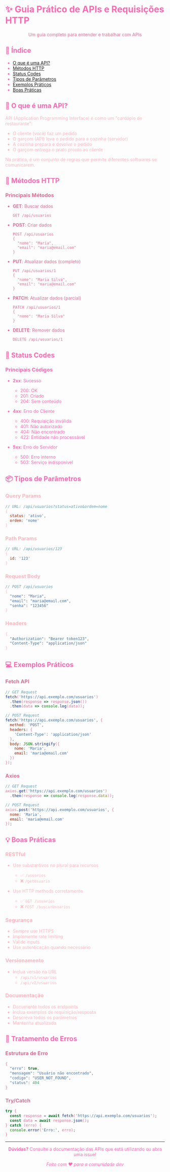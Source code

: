 <div style="color: #FF69B4;">

# ✨ Guia Prático de APIs e Requisições HTTP

<div align="center" style="color: #DB7093;">
Um guia completo para entender e trabalhar com APIs
</div>

## 📌 Índice
- [O que é uma API?](#-o-que-é-uma-api)
- [Métodos HTTP](#-métodos-http)
- [Status Codes](#-status-codes)
- [Tipos de Parâmetros](#-tipos-de-parâmetros)
- [Exemplos Práticos](#-exemplos-práticos)
- [Boas Práticas](#-boas-práticas)

## 🌸 O que é uma API?

<div style="color: #FFB6C1;">

API (Application Programming Interface) é como um "cardápio de restaurante":
- O cliente (você) faz um pedido
- O garçom (API) leva o pedido para a cozinha (servidor)
- A cozinha prepara e devolve o pedido
- O garçom entrega o prato pronto ao cliente

Na prática, é um conjunto de regras que permite diferentes softwares se comunicarem.
</div>

## 🚀 Métodos HTTP

<div style="color: #DB7093;">

### Principais Métodos
- **GET**: Buscar dados
  ```http
  GET /api/usuarios
  ```

- **POST**: Criar dados
  ```http
  POST /api/usuarios
  {
    "nome": "Maria",
    "email": "maria@email.com"
  }
  ```

- **PUT**: Atualizar dados (completo)
  ```http
  PUT /api/usuarios/1
  {
    "nome": "Maria Silva",
    "email": "maria@email.com"
  }
  ```

- **PATCH**: Atualizar dados (parcial)
  ```http
  PATCH /api/usuarios/1
  {
    "nome": "Maria Silva"
  }
  ```

- **DELETE**: Remover dados
  ```http
  DELETE /api/usuarios/1
  ```
</div>

## 🎯 Status Codes

<div style="color: #FF69B4;">

### Principais Códigos
- **2xx**: Sucesso
  - 200: OK
  - 201: Criado
  - 204: Sem conteúdo

- **4xx**: Erro do Cliente
  - 400: Requisição inválida
  - 401: Não autorizado
  - 404: Não encontrado
  - 422: Entidade não processável

- **5xx**: Erro do Servidor
  - 500: Erro interno
  - 503: Serviço indisponível
</div>

## 📦 Tipos de Parâmetros

<div style="color: #FFB6C1;">

### Query Params
```javascript
// URL: /api/usuarios?status=ativo&ordem=nome
{
  status: 'ativo',
  ordem: 'nome'
}
```

### Path Params
```javascript
// URL: /api/usuarios/123
{
  id: '123'
}
```

### Request Body
```javascript
// POST /api/usuarios
{
  "nome": "Maria",
  "email": "maria@email.com",
  "senha": "123456"
}
```

### Headers
```javascript
{
  "Authorization": "Bearer token123",
  "Content-Type": "application/json"
}
```
</div>

## 💻 Exemplos Práticos

<div style="color: #DB7093;">

### Fetch API
```javascript
// GET Request
fetch('https://api.exemplo.com/usuarios')
  .then(response => response.json())
  .then(data => console.log(data));

// POST Request
fetch('https://api.exemplo.com/usuarios', {
  method: 'POST',
  headers: {
    'Content-Type': 'application/json'
  },
  body: JSON.stringify({
    nome: 'Maria',
    email: 'maria@email.com'
  })
});
```

### Axios
```javascript
// GET Request
axios.get('https://api.exemplo.com/usuarios')
  .then(response => console.log(response.data));

// POST Request
axios.post('https://api.exemplo.com/usuarios', {
  nome: 'Maria',
  email: 'maria@email.com'
});
```
</div>

## 💡 Boas Práticas

<div style="color: #FFB6C1;">

### RESTful
- Use substantivos no plural para recursos
  - ✅ `/usuarios`
  - ❌ `/getUsuario`

- Use HTTP methods corretamente
  - ✅ `GET /usuarios`
  - ❌ `POST /buscarUsuarios`

### Segurança
- Sempre use HTTPS
- Implemente rate limiting
- Valide inputs
- Use autenticação quando necessário

### Versionamento
- Inclua versão na URL
  - `/api/v1/usuarios`
  - `/api/v2/usuarios`

### Documentação
- Documente todos os endpoints
- Inclua exemplos de requisição/resposta
- Descreva todos os parâmetros
- Mantenha atualizada
</div>

## 🔄 Tratamento de Erros

<div style="color: #DB7093;">

### Estrutura de Erro
```javascript
{
  "erro": true,
  "mensagem": "Usuário não encontrado",
  "codigo": "USER_NOT_FOUND",
  "status": 404
}
```

### Try/Catch
```javascript
try {
  const response = await fetch('https://api.exemplo.com/usuarios');
  const data = await response.json();
} catch (erro) {
  console.error('Erro:', erro);
}
```
</div>

---

<div align="center" style="color: #FF69B4;">

**Dúvidas?**
Consulte a documentação das APIs que está utilizando ou abra uma issue!

*Feito com ♥️ para a comunidade dev*

</div>

</div>
